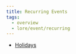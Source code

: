```yaml
---
title: Recurring Events
tags:
  - overview
  - lore/event/recurring
---
```


- [Holidays](holiday/index.md)
